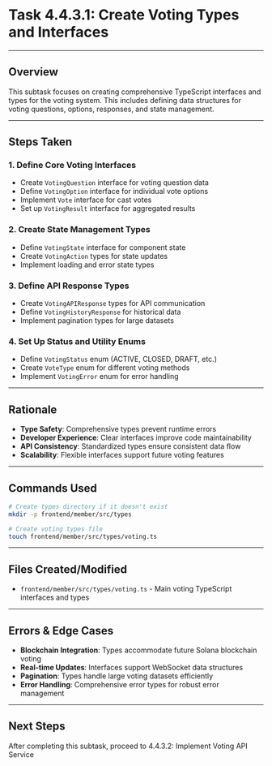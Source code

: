 # Task 4.4.3.1: Create Voting Types and Interfaces

---

## Overview
This subtask focuses on creating comprehensive TypeScript interfaces and types for the voting system. This includes defining data structures for voting questions, options, responses, and state management.

---

## Steps Taken

### 1. Define Core Voting Interfaces
- Create `VotingQuestion` interface for voting question data
- Define `VotingOption` interface for individual vote options
- Implement `Vote` interface for cast votes
- Set up `VotingResult` interface for aggregated results

### 2. Create State Management Types
- Define `VotingState` interface for component state
- Create `VotingAction` types for state updates
- Implement loading and error state types

### 3. Define API Response Types
- Create `VotingAPIResponse` types for API communication
- Define `VotingHistoryResponse` for historical data
- Implement pagination types for large datasets

### 4. Set Up Status and Utility Enums
- Define `VotingStatus` enum (ACTIVE, CLOSED, DRAFT, etc.)
- Create `VoteType` enum for different voting methods
- Implement `VotingError` enum for error handling

---

## Rationale
- **Type Safety**: Comprehensive types prevent runtime errors
- **Developer Experience**: Clear interfaces improve code maintainability
- **API Consistency**: Standardized types ensure consistent data flow
- **Scalability**: Flexible interfaces support future voting features

---

## Commands Used
```bash
# Create types directory if it doesn't exist
mkdir -p frontend/member/src/types

# Create voting types file
touch frontend/member/src/types/voting.ts
```

---

## Files Created/Modified
- `frontend/member/src/types/voting.ts` - Main voting TypeScript interfaces and types

---

## Errors & Edge Cases
- **Blockchain Integration**: Types accommodate future Solana blockchain voting
- **Real-time Updates**: Interfaces support WebSocket data structures
- **Pagination**: Types handle large voting datasets efficiently
- **Error Handling**: Comprehensive error types for robust error management

---

## Next Steps
After completing this subtask, proceed to 4.4.3.2: Implement Voting API Service 